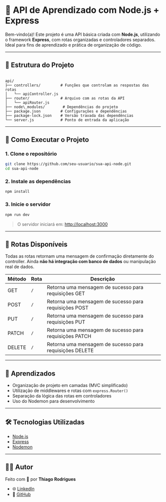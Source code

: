 # 🚀 API de Aprendizado com Node.js + Express

Bem-vindo(a)! Este projeto é uma API básica criada com **Node.js**, utilizando o framework **Express**, com rotas organizadas e controladores separados. Ideal para fins de aprendizado e prática de organização de código.

---

## 📁 Estrutura do Projeto

```

api/
├── controllers/         # Funções que controlam as respostas das rotas
│   └── apiController.js
├── router/              # Arquivo com as rotas da API
│   └── apiRouter.js
├── node\_modules/        # Dependências do projeto
├── package.json         # Configurações e dependências
├── package-lock.json    # Versão travada das dependências
└── server.js            # Ponto de entrada da aplicação

````

---

## 🚀 Como Executar o Projeto

### 1. Clone o repositório
```bash
git clone https://github.com/seu-usuario/sua-api-node.git
cd sua-api-node
````

### 2. Instale as dependências

```bash
npm install
```

### 3. Inicie o servidor

```bash
npm run dev
```

> O servidor iniciará em: [http://localhost:3000](http://localhost:3000)

---

## 🔁 Rotas Disponíveis

Todas as rotas retornam uma mensagem de confirmação diretamente do controller. Ainda **não há integração com banco de dados** ou manipulação real de dados.

| Método | Rota | Descrição                            |
|--------|------|----------------------------------------|
| GET    | `/`  | Retorna uma mensagem de sucesso para requisições GET    |
| POST   | `/`  | Retorna uma mensagem de sucesso para requisições POST   |
| PUT    | `/`  | Retorna uma mensagem de sucesso para requisições PUT    |
| PATCH  | `/`  | Retorna uma mensagem de sucesso para requisições PATCH  |
| DELETE | `/`  | Retorna uma mensagem de sucesso para requisições DELETE |

---

## 🧠 Aprendizados

* Organização de projeto em camadas (MVC simplificado)
* Utilização de middlewares e rotas com `express.Router()`
* Separação da lógica das rotas em controladores
* Uso do Nodemon para desenvolvimento

---

## 🛠️ Tecnologias Utilizadas

* [Node.js](https://nodejs.org/)
* [Express](https://expressjs.com/)
* [Nodemon](https://nodemon.io/)

---

## 🙋‍♂️ Autor

Feito com 💙 por **Thiago Rodrigues**

* 🌐 [LinkedIn](https://www.linkedin.com/in/devthiagorodrigues)
* 🐙 [GitHub](https://github.com/devthiagorodrigues)
